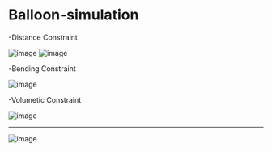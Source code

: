 # Balloon-simulation

-Distance Constraint

![image](https://github.com/wlehd12/Balloon-simulation/assets/125344095/933c04fe-c4d7-4a5f-8ef7-782644d7f651)
![image](https://github.com/wlehd12/Balloon-simulation/assets/125344095/704faa48-15a2-48ed-8fe6-d35b92ccbc2a)

-Bending Constraint

![image](https://github.com/wlehd12/Balloon-simulation/assets/125344095/35c36fde-d225-4898-b782-0c4e6cffe322)

-Volumetic Constraint

![image](https://github.com/wlehd12/Balloon-simulation/assets/125344095/5209656d-f50b-4964-af4d-5c6788489678)

---

![image](https://github.com/wlehd12/Balloon-simulation/assets/125344095/d80b859a-ab2f-47b2-9083-b69aa715df43)


